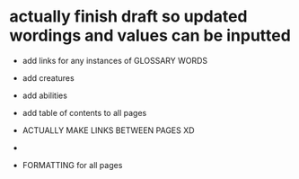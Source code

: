 # actually finish draft so updated wordings and values can be inputted

- add links for any instances of GLOSSARY WORDS

- add creatures

- add abilities

- add table of contents to all pages

- ACTUALLY MAKE LINKS BETWEEN PAGES XD
-
- FORMATTING for all pages